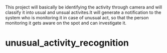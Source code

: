 This project will basically be identifying the activity through camera and will classify it into usual and unsual activites.It will generate a notification to the system who is monitoring it in case of unusual act, so that the person monitoring it gets aware on the spot and can investigate it. 

# unusual_activity_recognition
